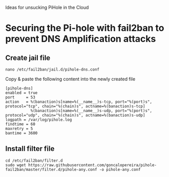 Ideas for unsucking PiHole in the Cloud

# Securing the Pi-hole with fail2ban to prevent DNS Amplification attacks

## Create jail file

    nano /etc/fail2ban/jail.d/pihole-dns.conf

Copy & paste the following content into the newly created file

    [pihole-dns]
    enabled = true
    port     = 53
    action   = %(banaction)s[name=%(__name__)s-tcp, port="%(port)s", protocol="tcp", chain="%(chain)s", actname=%(banaction)s-tcp]
               %(banaction)s[name=%(__name__)s-udp, port="%(port)s", protocol="udp", chain="%(chain)s", actname=%(banaction)s-udp]
    logpath = /var/log/pihole.log
    findtime = 60
    maxretry = 5
    bantime = 3600
    
## Install filter file

    cd /etc/fail2ban/filter.d
    sudo wget https://raw.githubusercontent.com/goncalopereira/pihole-fail2ban/master/filter.d/pihole-any.conf -o pihole-any.conf
    
